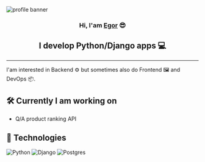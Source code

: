 <img src="https://user-images.githubusercontent.com/59317431/139434562-c7515ba6-91e9-4255-8c8a-97afa928dc07.png" alt="profile banner">

<h3 align="center">Hi, I'am <a href="http://egorindev.com" target="_blank" rel="noreferrer">Egor</a> 😎</h3>

<h2 align="center">I develop Python/Django apps 💻</h2>

---

I'am interested in Backend ⚙️ but sometimes also do Frontend 🖼 and DevOps 📦.

## 🛠 Currently I am working on

- Q/A product ranking API

## 🌟 Technologies

![Python](https://img.shields.io/badge/python-3670A0?style=for-the-badge&logo=python&logoColor=ffdd54)
![Django](https://img.shields.io/badge/django-%23092E20.svg?style=for-the-badge&logo=django&logoColor=white)
![Postgres](https://img.shields.io/badge/postgres-%23316192.svg?style=for-the-badge&logo=postgresql&logoColor=white)
